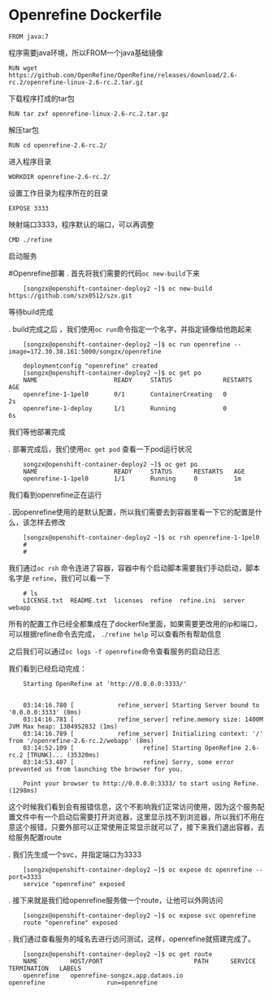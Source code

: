 # Openrefine Dockerfile


    FROM java:7           

程序需要java环境，所以FROM一个java基础镜像  

    RUN wget https://github.com/OpenRefine/OpenRefine/releases/download/2.6-rc.2/openrefine-linux-2.6-rc.2.tar.gz

下载程序打成的tar包  

    RUN tar zxf openrefine-linux-2.6-rc.2.tar.gz

解压tar包  

    RUN cd openrefine-2.6-rc.2/

进入程序目录  

    WORKDIR openrefine-2.6-rc.2/

设置工作目录为程序所在的目录        

    EXPOSE 3333 

映射端口3333，程序默认的端口，可以再调整  

    CMD ./refine

启动服务




#Openrefine部署
.  首先将我们需要的代码`oc new-build`下来


        [songzx@openshift-container-deploy2 ~]$ oc new-build https://github.com/szx0512/szx.git  
    
  等待build完成
  

.   build完成之后 ，我们使用`oc run`命令指定一个名字，并指定镜像给他跑起来


        [songzx@openshift-container-deploy2 ~]$ oc run openrefine --image=172.30.38.161:5000/songzx/openrefine

        deploymentconfig "openrefine" created
        [songzx@openshift-container-deploy2 ~]$ oc get po
        NAME                     READY     STATUS              RESTARTS   AGE
        openrefine-1-1pel0       0/1       ContainerCreating   0          2s
        openrefine-1-deploy      1/1       Running             0          6s

我们等他部署完成  

.  部署完成后，我们使用`oc get pod` 查看一下pod运行状况


        songzx@openshift-container-deploy2 ~]$ oc get po
        NAME                     READY     STATUS      RESTARTS   AGE
        openrefine-1-1pel0       1/1       Running     0          1m
  



我们看到openrefine正在运行  
  
.  因openrefine使用的是默认配置，所以我们需要去到容器里看一下它的配置是什么，该怎样去修改


        [songzx@openshift-container-deploy2 ~]$ oc rsh openrefine-1-1pel0
        # 
        # 

我们通过`oc rsh` 命令连进了容器，容器中有个启动脚本需要我们手动启动，脚本名字是 `refine`，我们可以看一下


        # ls
        LICENSE.txt  README.txt  licenses  refine  refine.ini  server  webapp
  
  所有的配置工作已经全都集成在了dockerfile里面，如果需要更改用的ip和端口，可以根据refine命令去完成，
`./refine help`   可以查看所有帮助信息

之后我们可以通过`oc logs -f openrefine`命令查看服务的启动日志


我们看到已经启动完成：

        Starting OpenRefine at 'http://0.0.0.0:3333/'


        03:14:16.780 [            refine_server] Starting Server bound to '0.0.0.0:3333' (0ms)
        03:14:16.781 [            refine_server] refine.memory size: 1400M JVM Max heap: 1304952832 (1ms)
        03:14:16.789 [            refine_server] Initializing context: '/' from '/openrefine-2.6-rc.2/webapp' (8ms)
        03:14:52.109 [                   refine] Starting OpenRefine 2.6-rc.2 [TRUNK]... (35320ms)
        03:14:53.407 [                   refine] Sorry, some error prevented us from launching the browser for you.

        Point your browser to http://0.0.0.0:3333/ to start using Refine. (1298ms)

这个时候我们看到会有报错信息，这个不影响我们正常访问使用，因为这个服务配置文件中有一个启动后需要打开浏览器，这里显示找不到浏览器，所以我们不用在意这个报错，只要外部可以正常使用正常显示就可以了，接下来我们退出容器，去给服务配置route


.  我们先生成一个svc，并指定端口为3333


        [songzx@openshift-container-deploy2 ~]$ oc expose dc openrefine --port=3333
        service "openrefine" exposed
  

.  接下来就是我们给openrefine服务做一个route，让他可以外网访问



        [songzx@openshift-container-deploy2 ~]$ oc expose svc openrefine 
        route "openrefine" exposed

 

.  我们通过查看服务的域名去进行访问测试，这样，openrefine就搭建完成了。




        [songzx@openshift-container-deploy2 ~]$ oc get route
        NAME         HOST/PORT                         PATH      SERVICE      TERMINATION   LABELS
        openrefine   openrefine-songzx.app.dataos.io             openrefine                 run=openrefine
